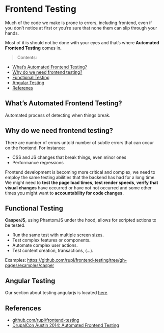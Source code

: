 # Frontend Testing

Much of the code we make is prone to errors, including frontend, even if you don’t notice at first or you’re sure that none them can slip through your hands.

Most of it is should not be done with your eyes and that’s where **Automated Frontend Testing** comes in.

> Contents:
* [What’s Automated Frontend Testing?](#whats-automated-frontend-testing)
* [Why do we need frontend testing?](#why-do-we-need-frontend-testing)
* [Functional Testing](#functional-testing)
* [Angular Testing](#angular-testing)
* [Referenes](#references)


## What’s Automated Frontend Testing?
Automated process of detecting when things break.

## Why do we need frontend testing?
There are number of errors untold number of subtle errors that can occur on the frontend.
For instance:
* CSS and JS changes that break things, even minor ones
* Performance regressions

Frontend development is becoming more critical and complex, we need to employ the same testing abilities that the backend has had for a long time. We might need to **test the page load times**, **test render speeds**, **verify that visual changes** have occurred or have not not occurred and some other times you might want to **accountability for code changes**.

## Functional Testing
**CasperJS**, using PhantomJS under the hood, allows for scripted actions to be tested.
* Run the same test with multiple screen sizes.
* Test complex features or components.
* Automate complex user actions.
* Test content creation, transactions, (…).

Examples: https://github.com/rupl/frontend-testing/tree/gh-pages/examples/casper

## Angular Testing

Our section about testing angularjs is located [here](Angular/angular.md).

## References
* [github.com/rupl/frontend-testing](https://github.com/rupl/frontend-testing)
* [DrupalCon Austin 2014: Automated Frontend Testing](https://www.youtube.com/watch?v=1PCdlBSKhKk)
